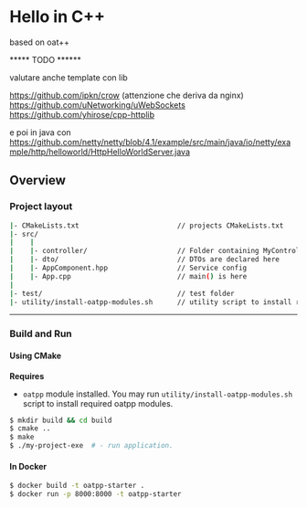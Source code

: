 # Hello in C++

based on oat++

***** TODO ******

valutare anche template con lib

https://github.com/ipkn/crow (attenzione che deriva da nginx)
https://github.com/uNetworking/uWebSockets
https://github.com/yhirose/cpp-httplib

e poi in java con https://github.com/netty/netty/blob/4.1/example/src/main/java/io/netty/example/http/helloworld/HttpHelloWorldServer.java


## Overview

### Project layout

```bash
|- CMakeLists.txt                        // projects CMakeLists.txt
|- src/
|    |
|    |- controller/                      // Folder containing MyController where all endpoints are declared
|    |- dto/                             // DTOs are declared here
|    |- AppComponent.hpp                 // Service config
|    |- App.cpp                          // main() is here
|
|- test/                                 // test folder
|- utility/install-oatpp-modules.sh      // utility script to install required oatpp-modules.  
```

---

### Build and Run

#### Using CMake

**Requires** 

- `oatpp` module installed. You may run `utility/install-oatpp-modules.sh` 
script to install required oatpp modules.

```bash
$ mkdir build && cd build
$ cmake ..
$ make 
$ ./my-project-exe  # - run application.

```

#### In Docker

```bash
$ docker build -t oatpp-starter .
$ docker run -p 8000:8000 -t oatpp-starter
```

